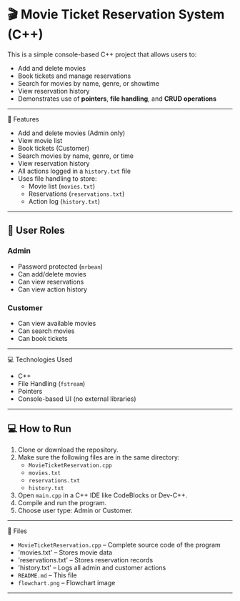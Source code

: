 # 🎬 Movie Ticket Reservation System (C++)

This is a simple console-based C++ project that allows users to:
- Add and delete movies
- Book tickets and manage reservations
- Search for movies by name, genre, or showtime
- View reservation history
- Demonstrates use of **pointers**, **file handling**, and **CRUD operations**

---

🔧 Features

- Add and delete movies (Admin only)
- View movie list
- Book tickets (Customer)
- Search movies by name, genre, or time
- View reservation history
- All actions logged in a `history.txt` file
- Uses file handling to store:
  - Movie list (`movies.txt`)
  - Reservations (`reservations.txt`)
  - Action log (`history.txt`)

---


## 👤 User Roles

### Admin
- Password protected (`mrbean`)
- Can add/delete movies
- Can view reservations
- Can view action history

### Customer
- Can view available movies
- Can search movies
- Can book tickets

---

💻 Technologies Used

- C++  
- File Handling (`fstream`)  
- Pointers  
- Console-based UI (no external libraries)

---


## 💻 How to Run

1. Clone or download the repository.
2. Make sure the following files are in the same directory:
   - `MovieTicketReservation.cpp`
   - `movies.txt`
   - `reservations.txt`
   - `history.txt`
3. Open `main.cpp` in a C++ IDE like CodeBlocks or Dev-C++.
4. Compile and run the program.
5. Choose user type: Admin or Customer.

---


📁 Files

- `MovieTicketReservation.cpp` – Complete source code of the program  
- 'movies.txt' – Stores movie data
- 'reservations.txt' – Stores reservation records
- 'history.txt' – Logs all admin and customer actions
- `README.md` – This file  
- `flowchart.png` – Flowchart image  

---
